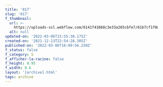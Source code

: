 ```yaml
---
title: '017'
slug: '017'
f_thumbnail:
  url: >-
    https://uploads-ssl.webflow.com/6141f41868c3e33a265cbfe7/61b7cf1f0d060beae0fc1761_017.jpg
  alt: null
updated-on: '2022-03-06T15:55:30.175Z'
created-on: '2021-12-13T22:54:28.385Z'
published-on: '2022-03-06T16:09:56.250Z'
f_status: false
f_category: S
f_afficher-la-racine: false
f_height: 0.95
f_width: 0.6
layout: '[archive].html'
tags: archive
---
```



